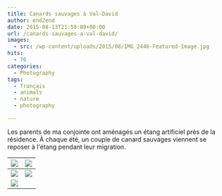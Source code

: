 ```yaml
---
title: Canards sauvages à Val-David
author: end2end
date: 2015-08-13T21:59:09+00:00
url: /canards-sauvages-a-val-david/
images:
  - src: /wp-content/uploads/2015/08/IMG_2446-Featured-Image.jpg
hits:
  - 76
categories:
  - Photography
tags:
  - français
  - animals
  - nature
  - photography

---
```


Les parents de ma conjointe ont aménagés un étang artificiel près de la résidence. À chaque été, un couple de canard sauvages viennent se reposer à l'étang pendant leur migration.

| [![](/wp-content/uploads/2015/08/IMG_2446_e2ez-672x448.jpg)](https://www.flickr.com/photos/154618444@N05/37538053182/in/album-72157686816329321/) | [![](/wp-content/uploads/2015/08/IMG_2488_e2ez-672x448.jpg)](https://www.flickr.com/photos/154618444@N05/37538049222/in/album-72157686816329321/) |
|---|---|
| [![](/wp-content/uploads/2015/08/IMG_2526_e2ez-672x448.jpg)](https://www.flickr.com/photos/154618444@N05/37538046922/in/album-72157686816329321/) | [![](/wp-content/uploads/2015/08/IMG_2549_e2ez-672x448.jpg)](https://www.flickr.com/photos/154618444@N05/36900405873/in/album-72157686816329321/) |
| [![](/wp-content/uploads/2015/08/IMG_2567_e2ez-672x448.jpg)](https://www.flickr.com/photos/154618444@N05/37538045602/in/album-72157686816329321/) |  |